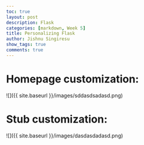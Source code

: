 ```yaml
---
toc: true
layout: post
description: Flask
categories: [markdown, Week 5]
title: Personalizing Flask
author: Jishnu Singiresu
show_tags: true
comments: true
---
```

# Homepage customization:
![]({{ site.baseurl }}/images/sddasdsadasd.png)
# Stub customization:
![]({{ site.baseurl }}/images/dasdasdadasd.png)